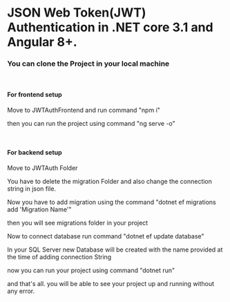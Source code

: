 <H1>JSON Web Token(JWT) Authentication in .NET core 3.1 and Angular 8+.</H!>
<br>
<h3>You can clone the Project in your local machine</h3>
<br>
<h4>For frontend setup</h4>
<p> Move to JWTAuthFrontend and run command "npm i"</p>
<p>then you can run the project using command "ng serve -o"</p>
<br>
<h4>For backend setup</h4>
<p>Move to JWTAuth Folder</p>
<p>You have to delete the migration Folder and also change the connection string in json file.</p>
<p>Now you have to add migration using the command "dotnet ef migrations add 'Migration Name'"</p>
<p>then you will see migrations folder in your project</p>
<p>Now to connect database run command "dotnet ef update database"</p>
<p>In your SQL Server new Database will be created with the name provided at the time of adding connection String</p>
<p>now you can run your project using command "dotnet run"</p>
<p>and that's all. you will be able to see your project up and running without any error.</p>

  
